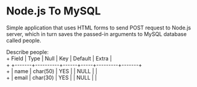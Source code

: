 # Node.js To MySQL

Simple application that uses HTML forms to send POST request to Node.js server, which in turn saves the passed-in arguments to MySQL database called people.  

Describe people:  
	+  Field | Type     | Null | Key | Default | Extra |  
	+ +-------+----------+------+-----+---------+-------+  
	+ | name  | char(50) | YES  |     | NULL    |       |  
	+ | email | char(30) | YES  |     | NULL    |       |